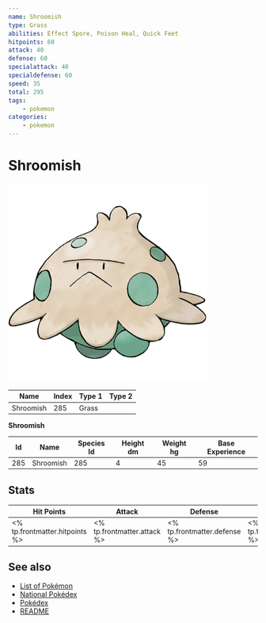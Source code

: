 ```yaml
---
name: Shroomish
type: Grass
abilities: Effect Spore, Poison Heal, Quick Feet
hitpoints: 60
attack: 40
defense: 60
specialattack: 40
specialdefense: 60
speed: 35
total: 295
tags:
    - pokemon
categories:
    - pokemon
---
```


# Shroomish


![Shroomish](images/285.png)

| **Name** | **Index** | **Type 1** | **Type 2** |
|----|----|----|----|
| Shroomish | 285 | Grass  |  |

**Shroomish** 




| **Id** | **Name** | **Species Id** | **Height dm** | **Weight hg** | **Base Experience** |
|--------|----------|----------------|------------|------------|---------------------|
| 285 | Shroomish | 285 | 4 | 45 | 59 |



## Stats

| **Hit Points** | **Attack** | **Defense** | **Special Attack** | **Special Defense** | **Speed** | **Total** |
|----------------|------------|-------------|--------------------|---------------------|-----------|-----------|
| <% tp.frontmatter.hitpoints %> | <% tp.frontmatter.attack %> | <% tp.frontmatter.defense %> | <% tp.frontmatter.specialattack %> | <% tp.frontmatter.specialdefense %> | <% tp.frontmatter.speed %> | <% tp.frontmatter.total %> |

## See also

- [List of Pokémon](../pokemon.md)
- [National Pokédex](../national_pokedex.md)
- [Pokédex](../pokedex.md)
- [README](../README.md)
